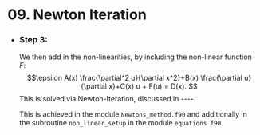 # 09. Newton Iteration

 - ### Step 3:
    We then add in the non-linearities, by including the non-linear function $F$:
       $$\epsilon A(x) \frac{\partial^2 u}{\partial x^2}+B(x) \frac{\partial u}{\partial x}+C(x) u + F(u) = D(x). $$
    This is solved via Newton-Iteration, discussed in ----. 

    This is achieved in the module `Newtons_method.f90` and additionally in the subroutine `non_linear_setup` in the module `equations.f90`.
